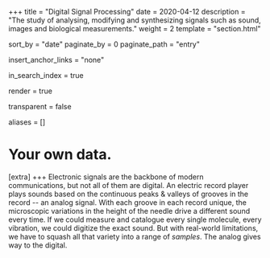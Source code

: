 +++
title = "Digital Signal Processing"
date = 2020-04-12
description = "The study of analysing, modifying and synthesizing signals such as sound, images and biological measurements."
weight = 2
template = "section.html"

sort_by = "date"
paginate_by = 0
paginate_path = "entry"

insert_anchor_links = "none"

in_search_index = true

render = true

transparent = false

aliases = []

# Your own data.
[extra]
+++
Electronic signals are the backbone of modern communications, but not all of them are digital. An electric record player plays sounds based on the continuous peaks & valleys of grooves in the record -- an analog signal. With each groove in each record unique, the microscopic variations in the height of the needle drive a different sound every time. If we could measure and catalogue every single molecule, every vibration, we could digitize the exact sound. But with real-world limitations, we have to squash all that variety into a range of *samples*. The analog gives way to the digital.